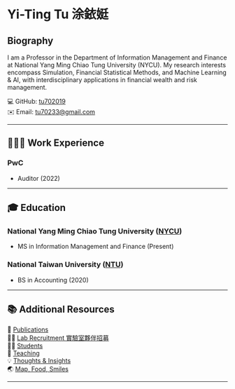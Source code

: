 

# Yi-Ting Tu 涂銥娗

## Biography

I am a Professor in the Department of Information Management and Finance at National Yang Ming Chiao Tung University (NYCU). My research interests encompass Simulation, Financial Statistical Methods, and Machine Learning & AI, with interdisciplinary applications in financial wealth and risk management.

💻 GitHub: [tu702019](https://github.com/tu702019)  
✉️ Email: tu70233@gmail.com  


---

## 👩🏻‍💻 Work Experience

### PwC 

- Auditor (2022)


---

## 🎓 Education

### National Yang Ming Chiao Tung University ([NYCU](https://www.nycu.edu.tw/))

- MS in Information Management and Finance (Present)

### National Taiwan University ([NTU](https://www.ntu.edu.tw/))  

- BS in Accounting (2020)


---

## 📚 Additional Resources
📄 [Publications](https://venteng.github.io/Publication.html)  
👩‍🏫 [Lab Recruitment 實驗室夥伴招募](https://venteng.github.io/LAB_Recruitment/README.html)  
👨‍🎓 [Students](https://venteng.github.io/LAB_Recruitment/Students.html)  
📖 [Teaching](https://venteng.github.io/Teaching/README.html)  
💡 [Thoughts & Insights](https://venteng.github.io/thoughts/README.html)  
🌏 [Map, Food, Smiles](https://venteng.github.io/MFS.html)

---
